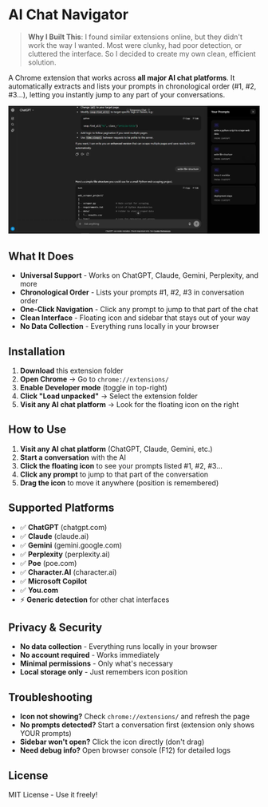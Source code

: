 # AI Chat Navigator

> **Why I Built This**: I found similar extensions online, but they didn't work the way I wanted. Most were clunky, had poor detection, or cluttered the interface. So I decided to create my own clean, efficient solution.

A Chrome extension that works across **all major AI chat platforms**. It automatically extracts and lists your prompts in chronological order (#1, #2, #3...), letting you instantly jump to any part of your conversations.

![AI Chat Navigator Demo](assets/demo.png)

## What It Does

- **Universal Support** - Works on ChatGPT, Claude, Gemini, Perplexity, and more
- **Chronological Order** - Lists your prompts #1, #2, #3 in conversation order
- **One-Click Navigation** - Click any prompt to jump to that part of the chat
- **Clean Interface** - Floating icon and sidebar that stays out of your way
- **No Data Collection** - Everything runs locally in your browser

## Installation

1. **Download** this extension folder
2. **Open Chrome** → Go to `chrome://extensions/`
3. **Enable Developer mode** (toggle in top-right)
4. **Click "Load unpacked"** → Select the extension folder
5. **Visit any AI chat platform** → Look for the floating icon on the right

## How to Use

1. **Visit any AI chat platform** (ChatGPT, Claude, Gemini, etc.)
2. **Start a conversation** with the AI
3. **Click the floating icon** to see your prompts listed #1, #2, #3...
4. **Click any prompt** to jump to that part of the conversation
5. **Drag the icon** to move it anywhere (position is remembered)

## Supported Platforms

- ✅ **ChatGPT** (chatgpt.com)
- ✅ **Claude** (claude.ai) 
- ✅ **Gemini** (gemini.google.com)
- ✅ **Perplexity** (perplexity.ai)
- ✅ **Poe** (poe.com)
- ✅ **Character.AI** (character.ai)
- ✅ **Microsoft Copilot**
- ✅ **You.com**
- ⚡ **Generic detection** for other chat interfaces

## Privacy & Security

- **No data collection** - Everything runs locally in your browser
- **No account required** - Works immediately
- **Minimal permissions** - Only what's necessary
- **Local storage only** - Just remembers icon position

## Troubleshooting

- **Icon not showing?** Check `chrome://extensions/` and refresh the page
- **No prompts detected?** Start a conversation first (extension only shows YOUR prompts)
- **Sidebar won't open?** Click the icon directly (don't drag)
- **Need debug info?** Open browser console (F12) for detailed logs

## License

MIT License - Use it freely!
